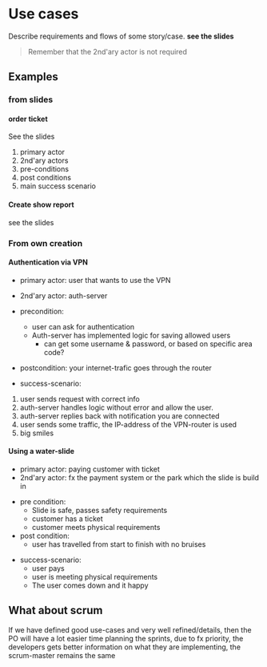# Use cases
Describe requirements and flows of some story/case. 
**see the slides**
> Remember that the 2nd'ary actor is not required
## Examples
### from slides
#### order ticket
See the slides
1. primary actor
2. 2nd'ary actors
3. pre-conditions
4. post conditions
5. main success scenario
#### Create show report
see the slides
### From own creation
#### Authentication via VPN
- primary actor: user that wants to use the VPN
- 2nd'ary actor: auth-server

- precondition: 
	- user can ask for authentication
	- Auth-server has implemented logic for saving allowed users
		- can get some username & password, or based on specific area code?
- postcondition: your internet-trafic goes through the router

- success-scenario: 
1. user sends request with correct info
2. auth-server handles logic without error and allow the user.
3. auth-server replies back with notification you are connected
4. user sends some traffic, the IP-address of the VPN-router is used
5. big smiles
#### Using a water-slide
- primary actor: paying customer with ticket
- 2nd'ary actor: fx the payment system or the park which the slide is build in

* pre condition: 
	* Slide is safe, passes safety requirements
	* customer has a ticket
	* customer meets physical requirements
* post condition:
	* user has travelled from start to finish with no bruises

- success-scenario: 
	- user pays
	- user is meeting physical requirements
	- The user comes down and it happy
## What about scrum
If we have defined good use-cases and very well refined/details, then the PO will have a lot easier time planning the sprints, due to fx priority, the developers gets better information on what they are implementing, the scrum-master remains the same
